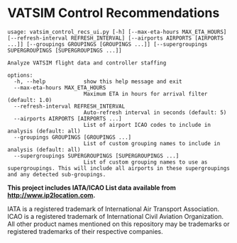 # VATSIM Control Recommendations

```text
usage: vatsim_control_recs_ui.py [-h] [--max-eta-hours MAX_ETA_HOURS] [--refresh-interval REFRESH_INTERVAL] [--airports AIRPORTS [AIRPORTS ...]] [--groupings GROUPINGS [GROUPINGS ...]] [--supergroupings SUPERGROUPINGS [SUPERGROUPINGS ...]]

Analyze VATSIM flight data and controller staffing

options:
  -h, --help            show this help message and exit
  --max-eta-hours MAX_ETA_HOURS
                        Maximum ETA in hours for arrival filter (default: 1.0)
  --refresh-interval REFRESH_INTERVAL
                        Auto-refresh interval in seconds (default: 5)
  --airports AIRPORTS [AIRPORTS ...]
                        List of airport ICAO codes to include in analysis (default: all)
  --groupings GROUPINGS [GROUPINGS ...]
                        List of custom grouping names to include in analysis (default: all)
  --supergroupings SUPERGROUPINGS [SUPERGROUPINGS ...]
                        List of custom grouping names to use as supergroupings. This will include all airports in these supergroupings and any detected sub-groupings.
```

**This project includes IATA/ICAO List data available from <http://www.ip2location.com>.**

IATA is a registered trademark of International Air Transport Association.  
ICAO is a registered trademark of International Civil Aviation Organization.  
All other product names mentioned on this repository may be trademarks or registered trademarks of their respective companies.  

